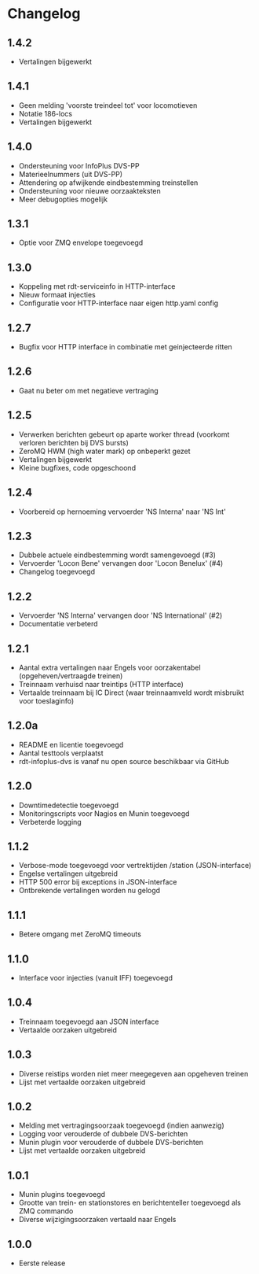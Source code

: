 # Changelog

## 1.4.2

* Vertalingen bijgewerkt

## 1.4.1

* Geen melding 'voorste treindeel tot' voor locomotieven
* Notatie 186-locs
* Vertalingen bijgewerkt

## 1.4.0

* Ondersteuning voor InfoPlus DVS-PP
* Materieelnummers (uit DVS-PP)
* Attendering op afwijkende eindbestemming treinstellen
* Ondersteuning voor nieuwe oorzaakteksten
* Meer debugopties mogelijk

## 1.3.1

* Optie voor ZMQ envelope toegevoegd

## 1.3.0

* Koppeling met rdt-serviceinfo in HTTP-interface
* Nieuw formaat injecties
* Configuratie voor HTTP-interface naar eigen http.yaml config

## 1.2.7

* Bugfix voor HTTP interface in combinatie met geinjecteerde ritten

## 1.2.6

* Gaat nu beter om met negatieve vertraging

## 1.2.5

* Verwerken berichten gebeurt op aparte worker thread (voorkomt verloren berichten bij DVS bursts)
* ZeroMQ HWM (high water mark) op onbeperkt gezet
* Vertalingen bijgewerkt
* Kleine bugfixes, code opgeschoond

## 1.2.4

* Voorbereid op hernoeming vervoerder 'NS Interna' naar 'NS Int'

## 1.2.3

* Dubbele actuele eindbestemming wordt samengevoegd (#3)
* Vervoerder 'Locon Bene' vervangen door 'Locon Benelux' (#4)
* Changelog toegevoegd

## 1.2.2

* Vervoerder 'NS Interna' vervangen door 'NS International' (#2)
* Documentatie verbeterd

## 1.2.1

* Aantal extra vertalingen naar Engels voor oorzakentabel (opgeheven/vertraagde treinen)
* Treinnaam verhuisd naar treintips (HTTP interface)
* Vertaalde treinnaam bij IC Direct (waar treinnaamveld wordt misbruikt voor toeslaginfo)

## 1.2.0a

* README en licentie toegevoegd
* Aantal testtools verplaatst
* rdt-infoplus-dvs is vanaf nu open source beschikbaar via GitHub

## 1.2.0

* Downtimedetectie toegevoegd
* Monitoringscripts voor Nagios en Munin toegevoegd
* Verbeterde logging

## 1.1.2

* Verbose-mode toegevoegd voor vertrektijden /station (JSON-interface)
* Engelse vertalingen uitgebreid
* HTTP 500 error bij exceptions in JSON-interface
* Ontbrekende vertalingen worden nu gelogd

## 1.1.1

* Betere omgang met ZeroMQ timeouts

## 1.1.0

* Interface voor injecties (vanuit IFF) toegevoegd

## 1.0.4

* Treinnaam toegevoegd aan JSON interface
* Vertaalde oorzaken uitgebreid

## 1.0.3

* Diverse reistips worden niet meer meegegeven aan opgeheven treinen
* Lijst met vertaalde oorzaken uitgebreid

## 1.0.2

* Melding met vertragingsoorzaak toegevoegd (indien aanwezig)
* Logging voor verouderde of dubbele DVS-berichten
* Munin plugin voor verouderde of dubbele DVS-berichten
* Lijst met vertaalde oorzaken uitgebreid

## 1.0.1

* Munin plugins toegevoegd
* Grootte van trein- en stationstores en berichtenteller toegevoegd als ZMQ commando
* Diverse wijzigingsoorzaken vertaald naar Engels

## 1.0.0

* Eerste release

